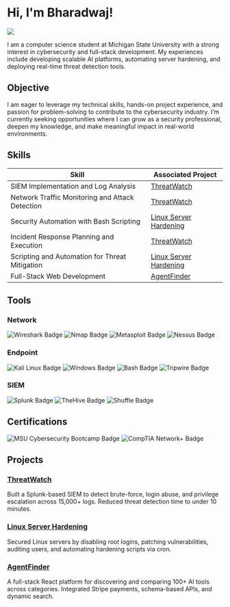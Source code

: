 # Hi, I'm Bharadwaj!
<a href="https://linkedin.com/in/bharadwaj-gade/"><img src="https://img.shields.io/badge/-LinkedIn-0072b1?&style=for-the-badge&logo=linkedin&logoColor=white" /></a>

I am a computer science student at Michigan State University with a strong interest in cybersecurity and full-stack development. My experiences include developing scalable AI platforms, automating server hardening, and deploying real-time threat detection tools.

## Objective
I am eager to leverage my technical skills, hands-on project experience, and passion for problem-solving to contribute to the cybersecurity industry. I’m currently seeking opportunities where I can grow as a security professional, deepen my knowledge, and make meaningful impact in real-world environments.


## Skills

| Skill | Associated Project |
|-------|--------------------|
| SIEM Implementation and Log Analysis | [ThreatWatch](https://github.com/bgade06/threatwatch) |
| Network Traffic Monitoring and Attack Detection | [ThreatWatch](https://github.com/bgade06/threatwatch) |
| Security Automation with Bash Scripting | [Linux Server Hardening](https://github.com/bgade06/linux-hardening) |
| Incident Response Planning and Execution | [ThreatWatch](https://github.com/bgade06/threatwatch) |
| Scripting and Automation for Threat Mitigation | [Linux Server Hardening](https://github.com/bgade06/linux-hardening) |
| Full-Stack Web Development | [AgentFinder](https://github.com/bgade06/digeon) |

## Tools

### Network
<div align="left">

<img src="https://img.shields.io/badge/Wireshark-007ACC?logo=wireshark&logoColor=white" alt="Wireshark Badge"/>  
<img src="https://img.shields.io/badge/Nmap-000000?logo=nmap&logoColor=white" alt="Nmap Badge"/>  
<img src="https://img.shields.io/badge/Metasploit-003A70?logo=metasploit&logoColor=white" alt="Metasploit Badge"/>  
<img src="https://img.shields.io/badge/Nessus-0489C3?logo=tenable&logoColor=white" alt="Nessus Badge"/>

</div>

### Endpoint
<div align="left">

<img src="https://img.shields.io/badge/Kali_Linux-557C94?logo=kalilinux&logoColor=white" alt="Kali Linux Badge"/>  
<img src="https://img.shields.io/badge/Windows_Server-0078D6?logo=windows&logoColor=white" alt="Windows Badge"/>  
<img src="https://img.shields.io/badge/Bash-4EAA25?logo=gnubash&logoColor=white" alt="Bash Badge"/>  
<img src="https://img.shields.io/badge/Tripwire-FF6600?logoColor=white" alt="Tripwire Badge"/>

</div>

### SIEM
<div align="left">

<img src="https://img.shields.io/badge/Splunk-000000?logo=splunk&logoColor=white" alt="Splunk Badge"/>  
<img src="https://img.shields.io/badge/TheHive-FDD835?logoColor=black" alt="TheHive Badge"/>  
<img src="https://img.shields.io/badge/Shuffle-1A73E8?logoColor=white" alt="Shuffle Badge"/>

</div>


## Certifications

<div align="left">

<img src="https://img.shields.io/badge/Cybersecurity%20Bootcamp-MSU-blue?logo=OpenSourceInitiative&logoColor=white" alt="MSU Cybersecurity Bootcamp Badge"/>  
<img src="https://img.shields.io/badge/CompTIA%20Network+-Planned-red?logo=comptia&logoColor=white" alt="CompTIA Network+ Badge"/>

</div>

## Projects
### [ThreatWatch](https://github.com/bgade06/threatwatch)  
Built a Splunk-based SIEM to detect brute-force, login abuse, and privilege escalation across 15,000+ logs. Reduced threat detection time to under 10 minutes.

### [Linux Server Hardening](https://github.com/bgade06/linux-hardening)  
Secured Linux servers by disabling root logins, patching vulnerabilities, auditing users, and automating hardening scripts via cron.

### [AgentFinder](https://github.com/bgade06/agentfinder)  
A full-stack React platform for discovering and comparing 100+ AI tools across categories. Integrated Stripe payments, schema-based APIs, and dynamic search.
